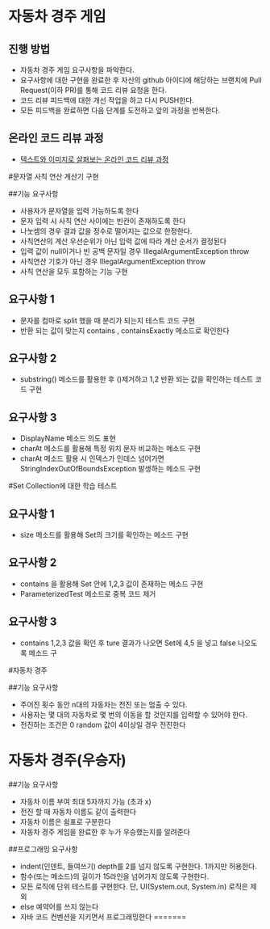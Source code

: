 # 자동차 경주 게임
## 진행 방법
* 자동차 경주 게임 요구사항을 파악한다.
* 요구사항에 대한 구현을 완료한 후 자신의 github 아이디에 해당하는 브랜치에 Pull Request(이하 PR)를 통해 코드 리뷰 요청을 한다.
* 코드 리뷰 피드백에 대한 개선 작업을 하고 다시 PUSH한다.
* 모든 피드백을 완료하면 다음 단계를 도전하고 앞의 과정을 반복한다.

## 온라인 코드 리뷰 과정
* [텍스트와 이미지로 살펴보는 온라인 코드 리뷰 과정](https://github.com/next-step/nextstep-docs/tree/master/codereview)

#문자열 사칙 연산 계산기 구현

##기능 요구사항
- 사용자가 문자열을 입력 가능하도록 한다
- 문자 입력 시 사칙 연산 사이에는 빈칸이 존재하도록 한다
- 나눗셈의 경우 결과 값을 정수로 떨어지는 값으로 한정한다.
- 사칙연산의 계산 우선순위가 아닌 입력 값에 따라 계산 순서가 결정된다
- 입력 값이 null이거나 빈 공백 문자일 경우 IllegalArgumentException throw
- 사칙연산 기호가 아닌 경우 IllegalArgumentException throw
- 사칙 연산을 모두 포함하는 기능 구현

## 요구사항 1
- 문자를 컴마로 split 했을 때 분리가 되는지 테스트 코드 구현
- 반환 되는 값이 맞는지 contains , containsExactly 메소드로 확인한다

## 요구사항 2
- substring() 메소드를 활용한 후 ()제거하고 1,2 반환 되는 값을 확인하는 테스트 코드 구현

## 요구사항 3 
- DisplayName 메소드 의도 표현
- charAt 메소드를 활용해 특정 위치 문자 비교하는 메소드 구현
- charAt 메소드 활용 시 인덱스가 인데스 넘어가면  StringIndexOutOfBoundsException 발생하는 메소드 구현
 

#Set Collection에 대한 학습 테스트

## 요구사항 1
- size 메소드를 활용해 Set의 크기를 확인하는 메소드 구현

## 요구사항 2
- contains 을 활용해 Set 안에 1,2,3 값이 존재하는 메소드 구현
- ParameterizedTest 메소드로 중복 코드 제거

## 요구사항 3
-  contains 1,2,3 값을 확인 후 ture 결과가 나오면 Set에 4,5 을 넣고 false 나오도록 메소드 구

#자동차 경주

##기능 요구사항

- 주어진 횟수 동안 n대의 자동차는 전진 또는 멈출 수 있다.
- 사용자는 몇 대의 자동차로 몇 번의 이동을 할 것인지를 입력할 수 있어야 한다.
- 전진하는 조건은 0 random 값이 4이상일 경우 전진한다 

# 자동차 경주(우승자)

##기능 요구사항
- 자동차 이름 부여 최대 5자까지 가능 (초과 x)
- 전진 할 때 자동차 이름도 같이 출력한다
- 자동차 이름은 쉼표로 구분한다
- 자동차 경주 게임을 완료한 후 누가 우승했는지를 알려준다

##프로그래밍 요구사항
- indent(인덴트, 들여쓰기) depth를 2를 넘지 않도록 구현한다. 1까지만 허용한다.
- 함수(또는 메소드)의 길이가 15라인을 넘어가지 않도록 구현한다.
- 모든 로직에 단위 테스트를 구현한다. 단, UI(System.out, System.in) 로직은 제외
- else 예약어를 쓰지 않는다
- 자바 코드 컨벤션을 지키면서 프로그래밍한다
=======

